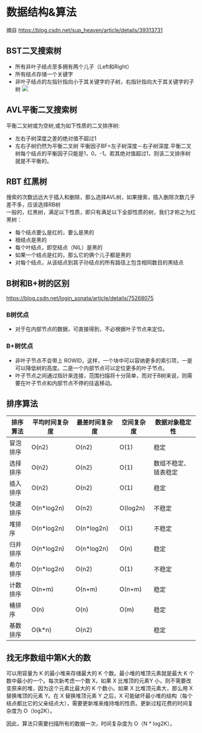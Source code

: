 # 数据结构&算法
摘自 https://blog.csdn.net/sup_heaven/article/details/39313731
## BST二叉搜索树
* 所有非叶子结点至多拥有两个儿子（Left和Right）
* 所有结点存储一个关键字
* 非叶子结点的左指针指向小于其关键字的子树，右指针指向大于其关键字的子树
![](https://p-blog.csdn.net/images/p_blog_csdn_net/manesking/31.JPG) 

## AVL平衡二叉搜索树
平衡二叉树或为空树,或为如下性质的二叉排序树:
* 左右子树深度之差的绝对值不超过1
* 左右子树仍然为平衡二叉树
平衡因子BF=左子树深度－右子树深度.平衡二叉树每个结点的平衡因子只能是1，0，-1。若其绝对值超过1，则该二叉排序树就是不平衡的。

## RBT 红黑树
搜索的次数远远大于插入和删除，那么选择AVL树，如果搜索，插入删除次数几乎差不多，应该选择RB树<br>
一般的，红黑树，满足以下性质，即只有满足以下全部性质的树，我们才称之为红黑树：<br>
* 每个结点要么是红的，要么是黑的
* 根结点是黑的
* 每个叶结点，即空结点（NIL）是黑的
* 如果一个结点是红的，那么它的俩个儿子都是黑的
* 对每个结点，从该结点到其子孙结点的所有路径上包含相同数目的黑结点

## B树和B+树的区别
https://blog.csdn.net/login_sonata/article/details/75268075
### B树优点
* 对于在内部节点的数据，可直接得到，不必根据叶子节点来定位。
### B+树优点
* 非叶子节点不会带上 ROWID，这样，一个块中可以容纳更多的索引项，一是可以降低树的高度。二是一个内部节点可以定位更多的叶子节点。
* 叶子节点之间通过指针来连接，范围扫描将十分简单，而对于B树来说，则需要在叶子节点和内部节点不停的往返移动。

## 排序算法
| 排序算法  | 平均时间复杂度 | 最差时间复杂度  | 	空间复杂度	 | 数据对象稳定性 |
| ------------- | ------------- | ------------- | ------------- | ------------- |
|冒泡排序	|O(n2)	|O(n2)	|O(1)	|稳定|
|选择排序	|O(n2)	|O(n2)	|O(1)	|数组不稳定、链表稳定|
|插入排序	|O(n2)	|O(n2)	|O(1)	|稳定|
|快速排序	|O(n*log2n) |O(n2)|O(log2n)	|不稳定|
| 堆排序	 | O(n*log2n)	|O(n*log2n)|O(1)	|不稳定|
|归并排序|	O(n*log2n)	|O(n*log2n)|	O(n)|	稳定|
|希尔排序	|O(n*log2n)|	O(n2)	|O(1)|	不稳定|
|计数排序	|O(n+m)	|O(n+m)	|O(n+m)	|稳定|
|桶排序	|O(n)	|O(n)	|O(m)	|稳定|
|基数排序	|O(k*n)	|O(n2)|	|	稳定|

## 找无序数组中第K大的数
可以用容量为 K 的最小堆来存储最大的 K 个数。最小堆的堆顶元素就是最大 K 个数中最小的一个。每次新考虑一个数 X，如果 X 比堆顶的元素Y 小，则不需要改变原来的堆，因为这个元素比最大的 K 个数小。如果 X 比堆顶元素大，那么用 X 替换堆顶的元素 Y。在 X 替换堆顶元素 Y 之后，X 可能破坏最小堆的结构（每个结点都比它的父亲结点大），需要更新堆来维持堆的性质。更新过程花费的时间复杂度为 O（log2K）。

因此，算法只需要扫描所有的数据一次，时间复杂度为 O（N * log2K）。
